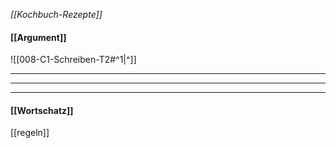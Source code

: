*[[Kochbuch-Rezepte]]*
#### [[Argument]]
![[008-C1-Schreiben-T2#^1|^]]


---
----
---


#### [[Wortschatz]]
[[regeln]] 
